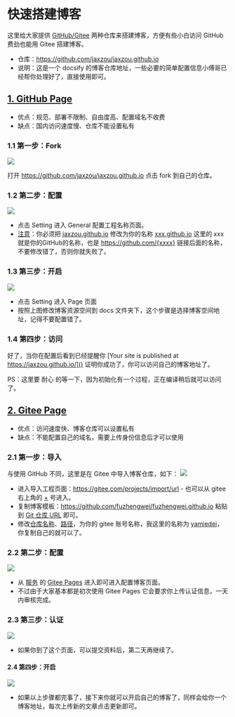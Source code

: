 # 快速搭建博客

这里给大家提供 [GitHub/Gitee]() 两种仓库来搭建博客，方便有些小白访问 GitHub 费劲也能用 Gitee 搭建博客。

- 仓库：https://github.com/jaxzou/jaxzou.github.io
- 说明：这是一个 docsify 的博客仓库地址，一些必要的简单配置信息小傅哥已经帮你处理好了，直接使用即可。

## [1. GitHub Page]()
- 优点：规范、部署不限制、自由度高、配置域名不收费
- 缺点：国内访问速度慢、仓库不能设置私有

### 1.1 第一步：Fork

![](https://jax_zou.gitee.io/assets/img/bolg/fork.jpg)

打开 https://github.com/jaxzou/jaxzou.github.io 点击 fork 到自己的仓库。

### 1.2 第二步：配置

![](https://jax_zou.gitee.io/assets/img/bolg/update_name.jpg)
- 点击 Setting 进入 General 配置工程名称页面。
- [注意]()：你必须把 [jaxzou.github.io]() 修改为你的名称 [xxx.github.io]() 这里的 xxx 就是你的GitHub的名称，也是 https://github.com/{xxxx} 链接后面的名称，不要修改错了，否则你就失败了。


### 1.3 第三步：开启
![](https://jax_zou.gitee.io/assets/img/bolg/set_pages.jpg)

- 点击 Setting 进入 Page 页面
- 按照上图修改博客资源空间到 docs 文件夹下，这个步骤是选择博客空间地址，记得不要配置错了。

### 1.4 第四步：访问
好了，当你在配置后看到已经提醒你 [Your site is published at https://jaxzou.github.io/]() 证明你成功了，你可以访问自己的博客地址了。

PS：这里要 耐心 的等一下，因为初始化有一个过程，正在编译稍后就可以访问了。


## [2. Gitee Page]()
- 优点：访问速度快、博客仓库可以设置私有
- 缺点：不能配置自己的域名，需要上传身份信息后才可以使用

### 2.1 第一步：导入

与使用 GitHub 不同，这里是在 Gitee 中导入博客仓库，如下：
![](https://jax_zou.gitee.io/assets/img/bolg/gitee_import.jpg)

- 进入导入工程页面：https://gitee.com/projects/import/url - 也可以从 gitee 右上角的 [+]() 号进入。
- 复制博客模板：https://github.com/fuzhengwei/fuzhengwei.github.io 粘贴到 [Git 仓库 URL]() 即可。
- 修改[仓库名称]()、[路径]()，为你的 gitee 账号名称，我这里的名称为 [yamiedei]()，你复制自己的就可以了。


### 2.2 第二步：配置

![](https://jax_zou.gitee.io/assets/img/bolg/gitee_pages.jpg)

- 从 [服务]() 的 [Gitee Pages]() 进入即可进入配置博客页面。
- 不过由于大家基本都是初次使用 Gitee Pages 它会要求你上传认证信息，一天内审核完成。


### 2.3 第三步：认证

![](https://jax_zou.gitee.io/assets/img/bolg/gitee_pages_auth.jpg)

- 如果你到了这个页面，可以提交资料后，第二天再继续了。


#### 2.4 第四步：开启

![](https://jax_zou.gitee.io/assets/img/bolg/gitee_pages_open.jpg)

- 如果以上步骤都完事了，接下来你就可以开启自己的博客了，同样会给你一个博客地址，每次上传新的文章点击更新即可。




